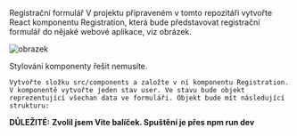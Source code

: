 Registrační formulář
V projektu připraveném v tomto repozitáři vytvořte React komponentu Registration, která bude představovat registrační formulář do nějaké webové aplikace, viz obrázek.


![obrazek](https://github.com/LipusM/registraceU1/assets/123497933/e8b53eaa-e48b-4fb6-bfa1-32ecf1be2954)

Stylování komponenty řešit nemusíte.

    Vytvořte složku src/components a založte v ní komponentu Registration.
    V komponentě vytvořte jeden stav user. Ve stavu bude objekt reprezentující všechan data ve formuláři. Objekt bude mít následující strukturu: 


**DŮLEŽITÉ:**
**Zvolil jsem Vite balíček. Spuštění je přes npm run dev**
